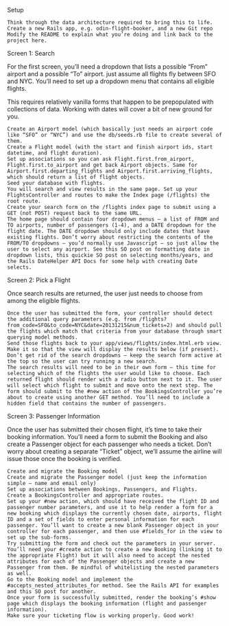 
Setup

    Think through the data architecture required to bring this to life.
    Create a new Rails app, e.g. odin-flight-booker, and a new Git repo
    Modify the README to explain what you’re doing and link back to the project here.

Screen 1: Search

For the first screen, you’ll need a dropdown that lists a possible “From” airport and a possible “To” airport. just assume all flights fly between SFO and NYC. You’ll need to set up a dropdown menu that contains all eligible flights.

This requires relatively vanilla forms that happen to be prepopulated with collections of data. Working with dates will cover a bit of new ground for you.

    Create an Airport model (which basically just needs an airport code like “SFO” or “NYC”) and use the db/seeds.rb file to create several of them.
    Create a Flight model (with the start and finish airport ids, start datetime, and flight duration).
    Set up associations so you can ask Flight.first.from_airport, Flight.first.to_airport and get back Airport objects. Same for Airport.first.departing_flights and Airport.first.arriving_flights, which should return a list of flight objects.
    Seed your database with flights.
    You will search and view results in the same page. Set up your FlightsController and routes to make the Index page (/flights) the root route.
    Create your search form on the /flights index page to submit using a GET (not POST) request back to the same URL.
    The home page should contain four dropdown menus – a list of FROM and TO airports, number of passengers (1-4), and a DATE dropdown for the flight date. The DATE dropdown should only include dates that have existing flights. Don’t worry about restricting the contents of the FROM/TO dropdowns – you’d normally use Javascript – so just allow the user to select any airport. See this SO post on formatting date in dropdown lists, this quickie SO post on selecting months/years, and the Rails DateHelper API Docs for some help with creating Date selects.

Screen 2: Pick a Flight

Once search results are returned, the user just needs to choose from among the eligible flights.

    Once the user has submitted the form, your controller should detect the additional query parameters (e.g. from /flights?from_code=SFO&to_code=NYC&date=20131215&num_tickets=2) and should pull the flights which match that criteria from your database through smart querying model methods.
    Send those flights back to your app/views/flights/index.html.erb view. Make it so that the view will display the results below (if present).
    Don’t get rid of the search dropdowns – keep the search form active at the top so the user can try running a new search.
    The search results will need to be in their own form – this time for selecting which of the flights the user would like to choose. Each returned flight should render with a radio button next to it. The user will select which flight to submit and move onto the next step. The form should submit to the #new action of the BookingsController you’re about to create using another GET method. You’ll need to include a hidden field that contains the number of passengers.

Screen 3: Passenger Information

Once the user has submitted their chosen flight, it’s time to take their booking information. You’ll need a form to submit the Booking and also create a Passenger object for each passenger who needs a ticket. Don’t worry about creating a separate “Ticket” object, we’ll assume the airline will issue those once the booking is verified.

    Create and migrate the Booking model
    Create and migrate the Passenger model (just keep the information simple – name and email only)
    Set up associations between Bookings, Passengers, and Flights.
    Create a BookingsController and appropriate routes.
    Set up your #new action, which should have received the flight ID and passenger number parameters, and use it to help render a form for a new booking which displays the currently chosen date, airports, flight ID and a set of fields to enter personal information for each passenger. You’ll want to create a new blank Passenger object in your controller for each passenger, and then use #fields_for in the view to set up the sub-forms.
    Try submitting the form and check out the parameters in your server.
    You’ll need your #create action to create a new Booking (linking it to the appropriate Flight) but it will also need to accept the nested attributes for each of the Passenger objects and create a new Passenger from them. Be mindful of whitelisting the nested parameters as well.
    Go to the Booking model and implement the #accepts_nested_attributes_for method. See the Rails API for examples and this SO post for another.
    Once your form is successfully submitted, render the booking’s #show page which displays the booking information (flight and passenger information).
    Make sure your ticketing flow is working properly. Good work!


